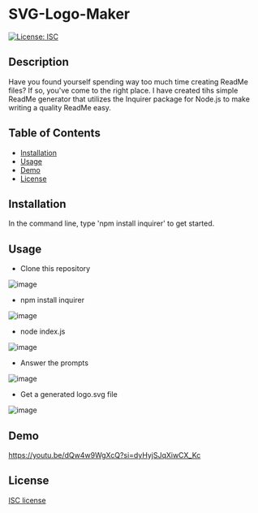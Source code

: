 # SVG-Logo-Maker
[![License: ISC](https://img.shields.io/badge/License-ISC-blue.svg)](https://opensource.org/licenses/ISC)

## Description 
Have you found yourself spending way too much time creating ReadMe files? If so, you've come to the right place. I have created tihs simple ReadMe generator that utilizes the Inquirer package for Node.js to make writing a quality ReadMe easy.

## Table of Contents

* [Installation](#installation)
* [Usage](#usage)
* [Demo](#demo)
* [License](#license)

## Installation

In the command line, type 'npm install inquirer' to get started.

## Usage

- Clone this repository


![image](https://github.com/Villzies/ReadMe-Generator/assets/135443479/bf57b6ab-46d2-4574-9e71-06dda2b7120f)

- npm install inquirer

![image](https://github.com/Villzies/ReadMe-Generator/assets/135443479/2ce59090-bf33-4803-a7df-720042121ecb)

- node index.js

![image](https://github.com/Villzies/ReadMe-Generator/assets/135443479/a7f56d99-bc12-44c9-b072-0798c16cca38)

- Answer the prompts

![image](https://github.com/Villzies/SVG-Logo-Maker/assets/135443479/60334825-fe48-431b-ab05-90fa39b6bc57)

- Get a generated logo.svg file

![image](https://github.com/Villzies/SVG-Logo-Maker/assets/135443479/8c291a7b-b412-4665-b6eb-905962a4399d)

## Demo
https://youtu.be/dQw4w9WgXcQ?si=dyHyjSJqXiwCX_Kc

## License 

[ISC license](https://github.com/jconeff/README_generator/blob/main/LICENSE)

